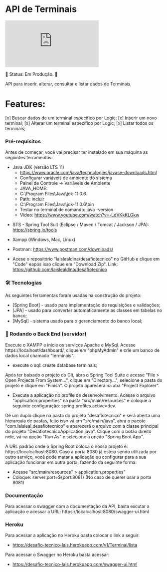 
# API de Terminais

[![Build Status](https://desafio-tecnico-lais.herokuapp.com/swagger-ui.html)](https://desafio-tecnico-lais.herokuapp.com/swagger-ui.html)

🚧  Status: Em Produção. 🚧


API para inserir, alterar, consultar e listar dados de Terminais.

# Features:

  [x] Buscar dados de um terminal específico por Logic;
  [x] Inserir um novo terminal;
  [x] Alterar um terminal específico por Logic;
  [x] Listar todos os terminais;

### Pré-requisitos

Antes de começar, você vai precisar ter instalado em sua máquina as seguintes ferramentas:
 * Java JDK (versão LTS 11)
    * https://www.oracle.com/java/technologies/javase-downloads.html
    * Configurar variáveis de ambiente do sistema
    * Painel de Controle -> Variáveis de Ambiente
    * JAVA_HOME:
    * C:\Program Files\Java\jdk-11.0.6
    * Path: incluir
    * C:\Program Files\Java\jdk-11.0.6\bin
    * Testar no terminal de comando: java -version
    * Vídeo: https://www.youtube.com/watch?v=-LdVKkKLGkw
- STS - Spring Tool Suit (Eclipse / Maven / Tomcat / Jackson / JPA): https://spring.io/tools
- Xampp (Windows, Mac, Linux)
- Postman: https://www.postman.com/downloads/

- Acese o repositório "laislealdina/desafiotecnico" no GitHub e clique em "Code" eapós isso clique em "Download Zip". Link: https://github.com/laislealdina/desafiotecnico

### 🛠 Tecnologias

As seguintes ferramentas foram usadas na construção do projeto:

* [Spring Boot] - usado para implementação de requisições e validações;
* [JPA] - usado para converter automaticamente as classes em tabelas no banco;
* [MySql] - sistema usado para o gerenciamento do banco local;

### 🎲 Rodando o Back End (servidor)

Execute o XAMPP e inicie os serviços Apache e MySql. Acesse https://localhost/dashboard/, clique em "phpMyAdmin" e crie um banco de dados local chamado "terminais".

- execute o sql: create database terminais;

Após ter baixado o projeto do Git, abra o Spring Tool Suite e acesse "File > Open Projects From System...", clique em "Directory...", selecione a pasta do projeto e clique em "Finish". O projeto aparecerá na aba "Project Explorer".

- Execute a aplicação no profile de desenvolvimento. Acesse o arquivo "application.properties" na pasta "src/main/resources" e coloque a seguinte configuração: spring.profiles.active=dev.

Dê um duplo clique na pasta do projeto "desafiotecnico" e será aberta uma hierarquia de pastas, feito isso vá em "src/main/java", abra o pacote "com.laisleal.desafiotecnico" e aparecerá o arquivo com a classe principal do projeto "DesafiotecnicoApplication.java". Clique com o botão direito nele, vá na opção "Run As" e selecione a opção "Spring Boot App".

A URL padrão onde o Spring Boot coloca o nosso projeto é: https://localcalhost:8080.
Caso a porta 8080 já esteja sendo utilizada por outro serviço, você pode matar a aplicação ou configurar para a sua aplicação funcionar em outra porta, fazendo da seguinte forma:
- Acesse "src/main/resources" > application.properties"
- Coloque: server:port=${port:8081} (No caso de querer usar a porta 8081)

### Documentação

Para acessar o swagger com a documentação da API, basta excutar a aplicação e acessar a URL: https://localcalhost:8080/swagger-ui.html

### Heroku

Para acessar a aplicação no Heroku basta colocar o link a seguir:
- https://desafio-tecnico-lais.herokuapp.com/v1/Terminal/lista

Para acessar o Swagger no Heroku basta acessar: 
- https://desafio-tecnico-lais.herokuapp.com/swagger-ui.html
